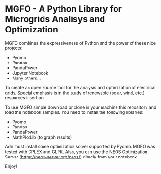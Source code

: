# MGFO - A Python Library for Microgrids Analisys and Optimization

MGFO combines the expressiveness of Python and the power of these nice projects:

  - Pyomo
  - Pandas
  - PandaPower
  - Jupyter Notebook
  - Many others...

To create an open source tool for the analysis and optimization of electrical grids. Special emphasis is in the study of renewable (solar, wind, etc.) resources insertion.

To use MGFO simple download or clone in your machine this repository and load the notebook samples. You need to install the following libraries:

  - Pyomo
  - Pandas
  - PandaPower
  - MathPlotLib (to graph results)

Adn must install some optimization solver supported by Pyomo. MGFO was tested with CPLEX and GLPK. Also, you can use the NEOS Optimization Server (https://neos-server.org/neos/) direcly from your notebook.

Enjoy!
